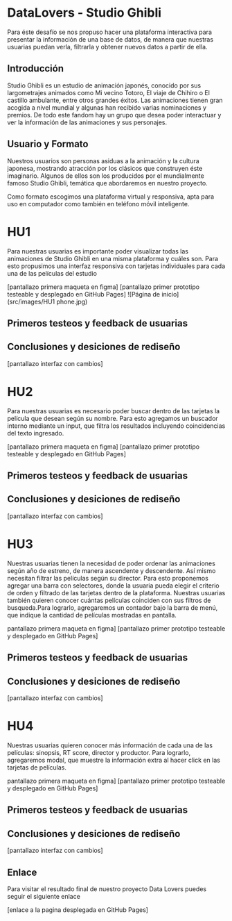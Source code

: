 # DataLovers - Studio Ghibli

Para éste desafío se nos propuso hacer una plataforma interactiva para presentar la información de una base de datos, de manera que nuestras usuarias puedan verla, filtrarla y obtener nuevos datos a partir de ella.

## Introducción

Studio Ghibli es un estudio de animación japonés, conocido por sus largometrajes animados como Mi vecino Totoro, El viaje de Chihiro o El castillo ambulante, entre otros grandes éxitos.
Las animaciones tienen gran acogida a nivel mundial y algunas han recibido varias nominaciones y premios. De todo este fandom hay un grupo que desea poder interactuar y ver la información de las animaciones y sus personajes.

## Usuario y Formato

Nuestros usuarios son personas asiduas a la animación y la cultura japonesa, mostrando atracción por los clásicos que construyen éste imaginario. Algunos de ellos son los producidos por el mundialmente famoso Studio Ghibli, temática que abordaremos en nuestro proyecto.

Como formato escogimos una plataforma virtual y responsiva, apta para uso en computador como también en teléfono móvil inteligente.

# HU1

Para nuestras usuarias es importante poder visualizar todas las animaciones de Studio Ghibli en una misma plataforma y cuáles son. Para esto propusimos una interfaz responsiva con tarjetas individuales para cada una de las películas del estudio

[pantallazo primera maqueta en figma]
[pantallazo primer prototipo testeable y desplegado en GitHub Pages]
![Página de inicio](src/images/HU1 phone.jpg)

## Primeros testeos y feedback de usuarias
## Conclusiones y desiciones de rediseño

[pantallazo interfaz con cambios]

# HU2

Para nuestras usuarias es necesario poder buscar dentro de las tarjetas la película que desean según su nombre. Para esto agregamos un buscador interno mediante un input, que filtra los resultados incluyendo coincidencias del texto ingresado.

[pantallazo primera maqueta en figma]
[pantallazo primer prototipo testeable y desplegado en GitHub Pages]

## Primeros testeos y feedback de usuarias
## Conclusiones y desiciones de rediseño

[pantallazo interfaz con cambios]



# HU3

Nuestras usuarias tienen la necesidad de poder ordenar las animaciones según año de estreno, de manera ascendente y descendente. Así mismo necesitan filtrar las películas según su director. Para esto proponemos agregar una barra con selectores, donde la usuaria pueda elegir el criterio de orden y filtrado de las tarjetas dentro de la plataforma. Nuestras usuarias también quieren conocer cuántas películas coinciden con sus filtros de busqueda.Para lograrlo, agregaremos un contador bajo la barra de menú, que indique la cantidad de películas mostradas en pantalla.

pantallazo primera maqueta en figma]
[pantallazo primer prototipo testeable y desplegado en GitHub Pages]

## Primeros testeos y feedback de usuarias
## Conclusiones y desiciones de rediseño

[pantallazo interfaz con cambios]


# HU4

Nuestras usuarias quieren conocer más información de cada una de las películas: sinopsis, RT score, director y productor. Para lograrlo, agregaremos modal, que muestre la información extra al hacer click en las tarjetas de películas.

pantallazo primera maqueta en figma]
[pantallazo primer prototipo testeable y desplegado en GitHub Pages]

## Primeros testeos y feedback de usuarias
## Conclusiones y desiciones de rediseño

[pantallazo interfaz con cambios]


## Enlace

Para visitar el resultado final de nuestro proyecto Data Lovers puedes seguir el siguiente enlace

[enlace a la pagina desplegada en GitHub Pages]





